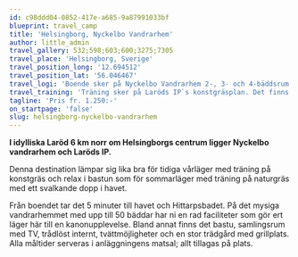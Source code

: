 ```yaml
---
id: c98ddd04-0852-417e-a685-9a87991033bf
blueprint: travel_camp
title: 'Helsingborg, Nyckelbo Vandrarhem'
author: little_admin
travel_gallery: 532;598;603;600;3275;7305
travel_place: 'Helsingborg, Sverige'
travel_position_long: '12.694512'
travel_position_lat: '56.046467'
travel_logi: 'Boende sker på Nyckelbo Vandrarhem 2-, 3- och 4-bäddsrum med dusch/WC i korridoren.'
travel_training: 'Träning sker på Laröds IP`s konstgräsplan. Det finns även naturgräsplaner i närheten. Gångavstånd 5-10 min till fotbollsplanerna.'
tagline: 'Pris fr. 1.250:-'
on_startpage: 'false'
slug: helsingborg-nyckelbo-vandrarhem
---
```

<p><strong>I idylliska Laröd 6 km norr om Helsingborgs centrum ligger Nyckelbo vandrarhem och Laröds IP.</strong></p>
<p>Denna destination lämpar sig lika bra för tidiga vårläger med träning på konstgräs och relax i bastun som för sommarläger med träning på naturgräs med ett svalkande dopp i havet.</p>
<p>Från boendet tar det 5 minuter till havet och Hittarpsbadet. På det mysiga vandrarhemmet med upp till 50 bäddar har ni en rad faciliteter som gör ert läger här till en kanonupplevelse. Bland annat finns det bastu, samlingsrum med TV, trådlöst internt, tvättmöjligheter och en stor trädgård med grillplats. Alla måltider serveras i anläggningens matsal; allt tillagas på plats.</p>
